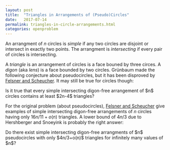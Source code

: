 ```yaml
---
layout: post
title:  "Triangles in Arrangements of (Pseudo)Circles"
date:   2017-07-14
permalink: triangles-in-circle-arrangements.html
categories: openproblem
---
```

An arrangment of $n$ circles is *simple* if any two circles are disjoint or intersect in exactly two points.
The arrangment is *intersecting* if every pair of circles is intersecting.

A *triangle* is an arrangement of circles is a face bouned by three circes. A *digon* (aka *lens*) is a face bounded by two circles.  Grünbaum made the following conjecture about pseudocircles, but it has been disproved by
[Felsner and Scheucher][felsner-scheucher].  It may still be true for circles though:

<div class="problem">
  Is it true that every simple intersecting digon-free arrangement of $n$ circles contains at least $2n-4$ triangles?
</div>

For the original problem (about pseudocircles), [Felsner and Scheucher][felsner-scheucher] give examples of simple intersecting digon-free arrangements of $n$ circles having only $16n/11 + o(n)$ triangles.  A lower bound of $4n/3$ due to Hershberger and Snoeyink is probably the right answer:

<div class="problem">
  Do there exist simple intersecting digon-free arrangments of $n$ pseudocircles with only $4n/3+o(n)$ triangles for infinitely many values of $n$?
</div>


[felsner-scheucher]: http://www.ist.tugraz.at/scheucher/publ/fs-aptd-17.pdf
